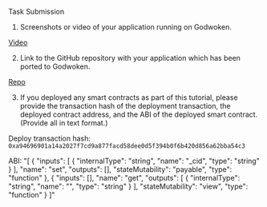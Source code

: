 Task Submission



1. Screenshots or video of your application running on Godwoken.

[Video](https://drive.google.com/file/d/1u81rfC79AGt9WU4V6A8nuDsjnZmuuDe-/view?usp=sharing)

2. Link to the GitHub repository with your application which has been ported to Godwoken. 

[Repo](https://github.com/cito-lito/simple_dapp)

3. If you deployed any smart contracts as part of this tutorial, please provide the transaction hash of the deployment transaction, the deployed contract address, and the ABI of the deployed smart contract. (Provide all in text format.)

Deploy transaction hash: ```0xa94696901a14a2027f7cd9a877facd58dee0d5f394b0f6b420d856a62bba54c3```


ABI: 
    "[
        {
            "inputs": [
                {
                    "internalType": "string",
                    "name": "_cid",
                    "type": "string"
                }
            ],
            "name": "set",
            "outputs": [],
            "stateMutability": "payable",
            "type": "function"
        },
        {
            "inputs": [],
            "name": "get",
            "outputs": [
                {
                    "internalType": "string",
                    "name": "",
                    "type": "string"
                }
            ],
            "stateMutability": "view",
            "type": "function"
        }
    ]"
    
